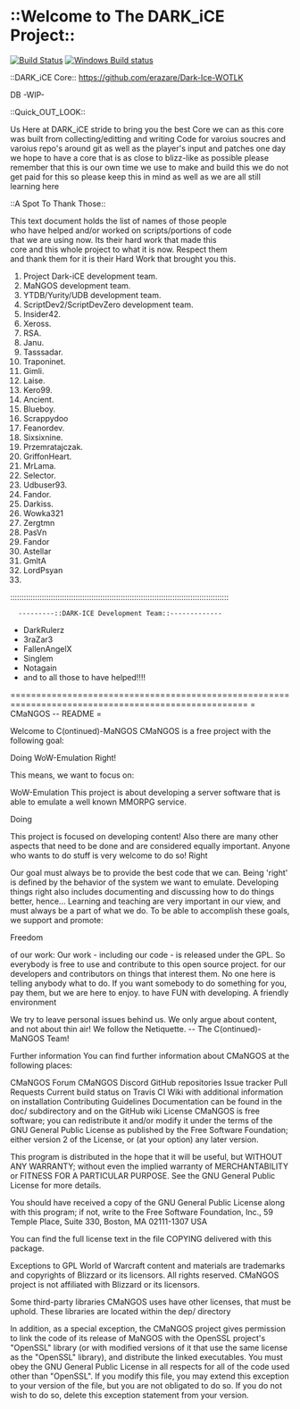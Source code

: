 # ::Welcome to The DARK_iCE Project::
[![Build Status](https://travis-ci.org/cmangos/mangos-wotlk.svg?branch=master)](https://travis-ci.org/cmangos/mangos-wotlk) [![Windows Build status](https://ci.appveyor.com/api/projects/status/github/cmangos/mangos-wotlk?branch=master&svg=true)](https://ci.appveyor.com/project/cmangos/mangos-wotlk/branch/master)

::DARK_iCE Core::
https://github.com/erazare/Dark-Ice-WOTLK

DB -WIP-

::Quick_OUT_LOOK::

Us Here at DARK_iCE stride to bring you the best Core we can as this core was built from collecting/editting and writing
Code for varoius soucres and varoius repo's around git as well as the player's input and patches
one day we hope to have a core that is as close to blizz-like as possible
please remember that this is our own time we use to make and build this  we do not get paid for this
so please keep this in mind  as well as we are all still learning here 

::A Spot To Thank Those::

 This text document holds the list of names of those people   
 who have helped and/or worked on scripts/portions of code    
 that we are using now. Its their hard work that made this    
 core and this whole project to what it is now. Respect them  
 and thank them for it is their Hard Work that brought you this.   

   1. Project Dark-iCE development team.                      
   2. MaNGOS development team.                               
   3. YTDB/Yurity/UDB development team.                      
   4. ScriptDev2/ScriptDevZero development team.             
   3. Insider42.                                             
   4. Xeross.                                                
   5. RSA.                                                   
   6. Janu.                                                  
   7. Tasssadar.                                             
   8. Traponinet.                                            
   9. Gimli.                                                 
  10. Laise.                                                 
  11. Kero99.                                                
  12. Ancient.                                               
  13. Blueboy.                                               
  14. Scrappydoo                                             
  15. Feanordev.                                             
  16. Sixsixnine.                                            
  17. Przemratajczak.                                        
  18. GriffonHeart.                                          
  19. MrLama.                                                
  20. Selector.                                              
  21. Udbuser93.                                             
  22. Fandor.                                                
  23. Darkiss.                                               
  24. Wowka321
  25. Zergtmn 
  26. PasVn
  27. Fandor
  28. Astellar
  29. GmltA
  30. LordPsyan
  31. 

:::::::::::::::::::::::::::::::::::::::::::::::::::::::::::::::::::::::::::::::::::::::::::::::::

      ---------::DARK-ICE Development Team::-------------
- DarkRulerz
- 3raZar3
- FallenAngelX
- Singlem
- Notagain
- and to all those to have helped!!!!

====================================================================================================
= CMaNGOS -- README =

Welcome to C(ontinued)-MaNGOS
CMaNGOS is a free project with the following goal:

Doing WoW-Emulation Right!

This means, we want to focus on:

WoW-Emulation This project is about developing a server software that is able to emulate a well known MMORPG service.

Doing

This project is focused on developing content!
Also there are many other aspects that need to be done and are considered equally important.
Anyone who wants to do stuff is very welcome to do so!
Right

Our goal must always be to provide the best code that we can.
Being 'right' is defined by the behavior of the system we want to emulate.
Developing things right also includes documenting and discussing how to do things better, hence...
Learning and teaching are very important in our view, and must always be a part of what we do.
To be able to accomplish these goals, we support and promote:

Freedom

of our work: Our work - including our code - is released under the GPL. So everybody is free to use and contribute to this open source project.
for our developers and contributors on things that interest them. No one here is telling anybody what to do. If you want somebody to do something for you, pay them, but we are here to enjoy.
to have FUN with developing.
A friendly environment

We try to leave personal issues behind us.
We only argue about content, and not about thin air!
We follow the Netiquette.
-- The C(ontinued)-MaNGOS Team!

Further information
You can find further information about CMaNGOS at the following places:

CMaNGOS Forum
CMaNGOS Discord
GitHub repositories
Issue tracker
Pull Requests
Current build status on Travis CI
Wiki with additional information on installation
Contributing Guidelines
Documentation can be found in the doc/ subdirectory and on the GitHub wiki
License
CMaNGOS is free software; you can redistribute it and/or modify it under the terms of the GNU General Public License as published by the Free Software Foundation; either version 2 of the License, or (at your option) any later version.

This program is distributed in the hope that it will be useful, but WITHOUT ANY WARRANTY; without even the implied warranty of MERCHANTABILITY or FITNESS FOR A PARTICULAR PURPOSE. See the GNU General Public License for more details.

You should have received a copy of the GNU General Public License along with this program; if not, write to the Free Software Foundation, Inc., 59 Temple Place, Suite 330, Boston, MA 02111-1307 USA

You can find the full license text in the file COPYING delivered with this package.

Exceptions to GPL
World of Warcraft content and materials are trademarks and copyrights of Blizzard or its licensors. All rights reserved. CMaNGOS project is not affiliated with Blizzard or its licensors.

Some third-party libraries CMaNGOS uses have other licenses, that must be uphold. These libraries are located within the dep/ directory

In addition, as a special exception, the CMaNGOS project gives permission to link the code of its release of MaNGOS with the OpenSSL project's "OpenSSL" library (or with modified versions of it that use the same license as the "OpenSSL" library), and distribute the linked executables. You must obey the GNU General Public License in all respects for all of the code used other than "OpenSSL". If you modify this file, you may extend this exception to your version of the file, but you are not obligated to do so. If you do not wish to do so, delete this exception statement from your version.
